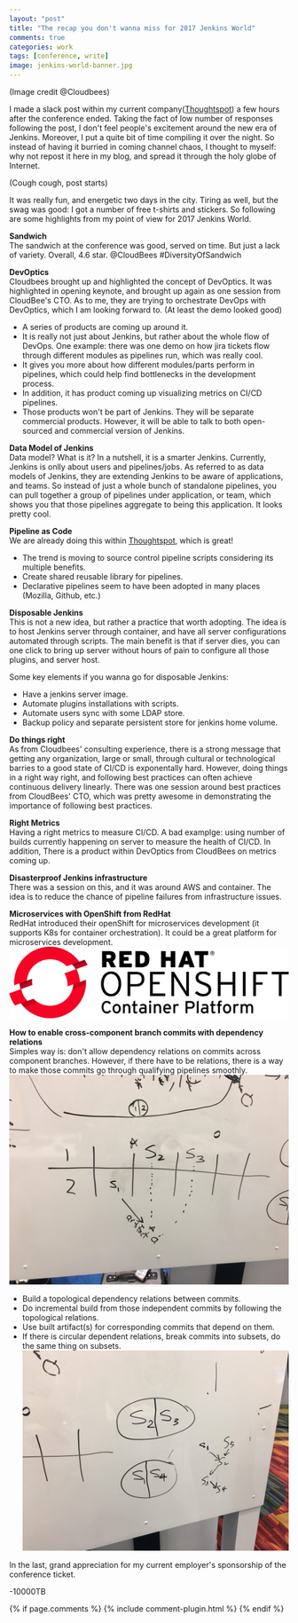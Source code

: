 ```yaml
---
layout: "post"
title: "The recap you don't wanna miss for 2017 Jenkins World"
comments: true
categories: work
tags: [conference, write]
image: jenkins-world-banner.jpg
---
```

(Image credit @Cloudbees)  

I made a slack post within my current company(<a href="http://www.thoughtspot.com">Thoughtspot</a>) a few hours after the conference ended. Taking the fact of low number of responses following the post, I don't feel people's excitement around the new era of Jenkins. Moreover, I put a quite bit of time compiling it over the night. So instead of having it burried in coming channel chaos, I thought to myself: why not repost it here in my blog, and spread it through the holy globe of Internet.

(Cough cough, post starts)

It was really fun, and energetic two days in the city. Tiring as well, but the swag was good: I got a number of free t-shirts and stickers. So following are some highlights from my point of view for 2017 Jenkins World.

<strong>Sandwich</strong><br>
The sandwich at the conference was good, served on time. But just a lack of variety. Overall, 4.6 star. @CloudBees #DiversityOfSandwich

<strong>DevOptics</strong><br>
Cloudbees brought up and highlighted the concept of DevOptics. It was highlighted in opening keynote, and brought up again as one session from CloudBee's CTO. As to me, they are trying to orchestrate DevOps with DevOptics, which I am looking forward to. (At least the demo looked good)

- A series of products are coming up around it.
- It is really not just about Jenkins, but rather about the whole flow of DevOps. One example: there was one demo on how jira tickets flow through different modules as pipelines run, which was really cool.
- It gives you more about how different modules/parts perform in pipelines, which could help find bottlenecks in the development process.
- In addition, it has product coming up visualizing metrics on CI/CD pipelines.
- Those products won't be part of Jenkins. They will be separate commercial products. However, it will be able to talk to both open-sourced and commercial version of Jenkins.

<strong>Data Model of Jenkins</strong><br>
Data model? What is it? In a nutshell, it is a smarter Jenkins. Currently, Jenkins is onlly about users and pipelines/jobs. As referred to as data models of Jenkins, they are extending Jenkins to be aware of applications, and teams. So instead of just a whole bunch of standalone pipelines, you can pull together a group of pipelines under application, or team, which shows you that those pipelines aggregate to being this application. It looks pretty cool.

<strong>Pipeline as Code</strong><br>
We are already doing this within <a href="http://www.thoughtspot.com">Thoughtspot</a>, which is great!

- The trend is moving to source control pipeline scripts considering its multiple benefits.
- Create shared reusable library for pipelines.
- Declarative pipelines seem to have been adopted in many places (Mozilla, Github, etc.)

<strong>Disposable Jenkins</strong><br>
This is not a new idea, but rather a practice that worth adopting. The idea is to host Jenkins server through container, and have all server configurations automated through scripts. The main benefit is that if server dies, you can one click to bring up server without hours of pain to configure all those plugins, and server host.

Some key elements if you wanna go for disposable Jenkins:

- Have a jenkins server image.
- Automate plugins installations with scripts.
- Automate users sync with some LDAP store.
- Backup policy and separate persistent store for jenkins home volume.

<strong>Do things right</strong><br>
As from Cloudbees' consulting experience, there is a strong message that getting any organization, large or small, through cultural or technological barries to a good state of CI/CD is exponentally hard. However, doing things in a right way right, and following best practices can often achieve continuous delivery linearly. There was one session around best practices from CloudBees' CTO, which was pretty awesome in demonstrating the importance of following best practices.

<strong>Right Metrics</strong><br>
Having a right metrics to measure CI/CD. A bad examplge: using number of builds currently happening on server to measure the health of CI/CD. In addition, There is a product within DevOptics from CloudBees on metrics coming up.

<strong>Disasterproof Jenkins infrastructure</strong><br>
There was a session on this, and it was around AWS and container. The idea is to reduce the chance of pipeline failures from infrastructure issues.

<strong>Microservices with OpenShift from RedHat</strong><br>
RedHat introduced their openShift for microservices development (it supports K8s for container orchestration). It could be a great platform for microservices development.
![2017 Jenkins World](/assets/img/openshift-banner.jpg)

<strong>How to enable cross-component branch commits with dependency relations</strong><br>
Simples way is: don't allow dependency relations on commits across component branches. However, if there have to be relations, there is a way to make those commits go through qualifying pipelines smoothly.
![cross component commits with dependency](/assets/img/cross-component-commits-with-dependency.jpg)

- Build a topological dependency relations between commits.
- Do incremental build from those independent commits by following the topological relations.
- Use built artifact(s) for corresponding commits that depend on them.
- If there is circular dependent relations, break commits into subsets, do the same thing on subsets.
![topological dependency build](/assets/img/topological-incremental-build.jpg)

In the last, grand appreciation for my current employer's sponsorship of the conference ticket. 

-10000TB

{% if page.comments %} 
{% include comment-plugin.html %}
{% endif %}
